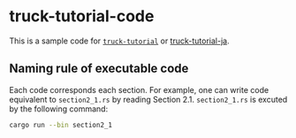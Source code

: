 # truck-tutorial-code

This is a sample code for [`truck-tutorial`](./https://ricos.gitlab.io/truck-tutorial/) or [truck-tutorial-ja](./https://ricos.gitlab.io/truck-tutorial-ja/).

## Naming rule of executable code

Each code corresponds each section. For example, one can write code equivalent to `section2_1.rs` by reading Section 2.1. `section2_1.rs` is excuted by the following command:

```bash
cargo run --bin section2_1
```
